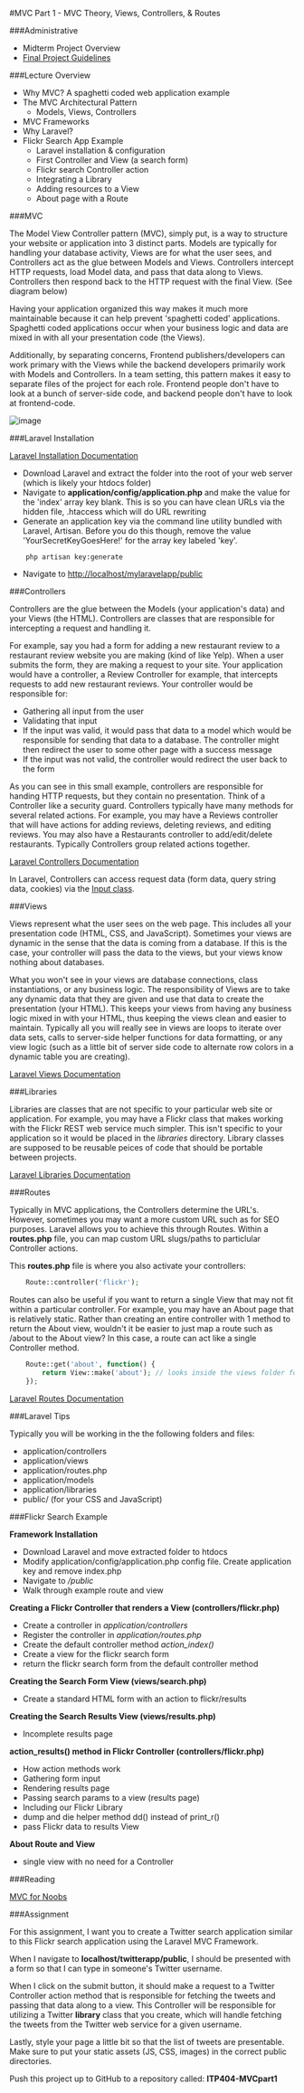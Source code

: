 #MVC Part 1 - MVC Theory, Views, Controllers, & Routes

###Administrative
* Midterm Project Overview
* [Final Project Guidelines](https://docs.google.com/document/d/1FQ1q2Ch6YnkhhpEXy7vUz2T5xq2jAyyOg2RwCWZMMMg/edit)

###Lecture Overview
* Why MVC? A spaghetti coded web application example
* The MVC Architectural Pattern
	* Models, Views, Controllers
* MVC Frameworks
* Why Laravel?
* Flickr Search App Example
	* Laravel installation & configuration
	* First Controller and View (a search form)
	* Flickr search Controller action
	* Integrating a Library
	* Adding resources to a View
	* About page with a Route

###MVC

The Model View Controller pattern (MVC), simply put, is a way to structure your website or application into 3 distinct parts. Models are typically for handling your database activity, Views are for what the user sees, and Controllers act as the glue between Models and Views. Controllers intercept HTTP requests, load Model data, and pass that data along to Views. Controllers then respond back to the HTTP request with the final View. (See diagram below)

Having your application organized this way makes it much more maintainable because it can help prevent 'spaghetti coded' applications. Spaghetti coded applications occur when your business logic and data are mixed in with all your presentation code (the Views).

Additionally, by separating concerns, Frontend publishers/developers can work primary with the Views while the backend developers primarily work with Models and Controllers. In a team setting, this pattern makes it easy to separate files of the project for each role. Frontend people don't have to look at a bunch of server-side code, and backend people don't have to look at frontend-code.

![image](https://raw.github.com/skaterdav85/ITP-404/master/week11-%20MVC%20pt1/mvc.jpg)


###Laravel Installation

[Laravel Installation Documentation](http://laravel.com/docs/install)

* Download Laravel and extract the folder into the root of your web server (which is likely your htdocs folder)
* Navigate to __application/config/application.php__ and make the value for the 'index' array key blank. This is so you can have clean URLs via the hidden file, .htaccess which will do URL rewriting
* Generate an application key via the command line utility bundled with Laravel, Artisan. Before you do this though, remove the value 'YourSecretKeyGoesHere!' for the array key labeled 'key'.

```
	php artisan key:generate
```

* Navigate to [http://localhost/mylaravelapp/public](http://localhost/mylaravelapp/public)

###Controllers

Controllers are the glue between the Models (your application's data) and your Views (the HTML). Controllers are classes that are responsible for intercepting a request and handling it. 

For example, say you had a form for adding a new restaurant review to a restaurant review website you are making (kind of like Yelp). When a user submits the form, they are making a request to your site. Your application would have a controller, a Review Controller for example, that intercepts requests to add new restaurant reviews. Your controller would be responsible for:

* Gathering all input from the user
* Validating that input
* If the input was valid, it would pass that data to a model which would be responsible for sending that data to a database. The controller might then redirect the user to some other page with a success message
* If the input was not valid, the controller would redirect the user back to the form

As you can see in this small example, controllers are responsible for handing HTTP requests, but they contain no presentation. Think of a Controller like a security guard. Controllers typically have many methods for several related actions. For example, you may have a Reviews controller that will have actions for adding reviews, deleting reviews, and editing reviews. You may also have a Restaurants controller to add/edit/delete restaurants. Typically Controllers group related actions together.

[Laravel Controllers Documentation](http://laravel.com/docs/controllers)

In Laravel, Controllers can access request data (form data, query string data, cookies) via the [Input class](http://laravel.com/docs/input#input).

###Views

Views represent what the user sees on the web page. This includes all your presentation code (HTML, CSS, and JavaScript). Sometimes your views are dynamic in the sense that the data is coming from a database. If this is the case, your controller will pass the data to the views, but your views know nothing about databases. 

What you won't see in your views are database connections, class instantiations, or any business logic. The responsibility of Views are to take any dynamic data that they are given and use that data to create the presentation (your HTML). This keeps your views from having any business logic mixed in with your HTML, thus keeping the views clean and easier to maintain. Typically all you will really see in views are loops to iterate over data sets, calls to server-side helper functions for data formatting, or any view logic (such as a little bit of server side code to alternate row colors in a dynamic table you are creating).

[Laravel Views Documentation](http://laravel.com/docs/views)

###Libraries

Libraries are classes that are not specific to your particular web site or application. For example, you may have a Flickr class that makes working with the Flickr REST web service much simpler. This isn't specific to your application so it would be placed in the _libraries_ directory. Library classes are supposed to be reusable peices of code that should be portable between projects.

[Laravel Libraries Documentation](http://laravel.com/docs/models#libraries)

###Routes

Typically in MVC applications, the Controllers determine the URL's. However, sometimes you may want a more custom URL such as for SEO purposes. Laravel allows you to achieve this through Routes. Within a __routes.php__ file, you can map custom URL slugs/paths to particlular Controller actions.

This __routes.php__ file is where you also activate your controllers:

```php
	Route::controller('flickr');
```

Routes can also be useful if you want to return a single View that may not fit within a particular controller. For example, you may have an About page that is relatively static. Rather than creating an entire controller with 1 method to return the About view, wouldn't it be easier to just map a route such as /about to the About view? In this case, a route can act like a single Controller method.

```php
	Route::get('about', function() {
		return View::make('about'); // looks inside the views folder for an about.php file
	});
```

[Laravel Routes Documentation](http://laravel.com/docs/routing)

###Laravel Tips

Typically you will be working in the the following folders and files:

* application/controllers
* application/views
* application/routes.php
* application/models
* application/libraries
* public/ (for your CSS and JavaScript)

###Flickr Search Example

__Framework Installation__

* Download Laravel and move extracted folder to htdocs
* Modify application/config/application.php config file. Create application key and remove index.php
* Navigate to _/public_
* Walk through example route and view

__Creating a Flickr Controller that renders a View (controllers/flickr.php)__

* Create a controller in _application/controllers_
* Register the controller in _application/routes.php_
* Create the default controller method _action_index()_
* Create a view for the flickr search form
* return the flickr search form from the default controller method

__Creating the Search Form View (views/search.php)__

* Create a standard HTML form with an action to flickr/results

__Creating the Search Results View (views/results.php)__

* Incomplete results page

__action_results() method in Flickr Controller (controllers/flickr.php)__

* How action methods work
* Gathering form input
* Rendering results page
* Passing search params to a view (results page)
* Including our Flickr Library
* dump and die helper method dd() instead of print_r()
* pass Flickr data to results View

__About Route and View__

* single view with no need for a Controller


###Reading

[MVC for Noobs](http://net.tutsplus.com/tutorials/other/mvc-for-noobs/)

###Assignment

For this assignment, I want you to create a Twitter search application similar to this Flickr search application using the Laravel MVC Framework.

When I navigate to __localhost/twitterapp/public__, I should be presented with a form so that I can type in someone's Twitter username.

When I click on the submit button, it should make a request to a Twitter Controller action method that is responsible for fetching the tweets and passing that data along to a view. This Controller will be responsible for utilizing a Twitter __library__ class that you create, which will handle fetching the tweets from the Twitter web service for a given username.

Lastly, style your page a little bit so that the list of tweets are presentable. Make sure to put your static assets (JS, CSS, images) in the correct public directories.

Push this project up to GitHub to a repository called: __ITP404-MVCpart1__